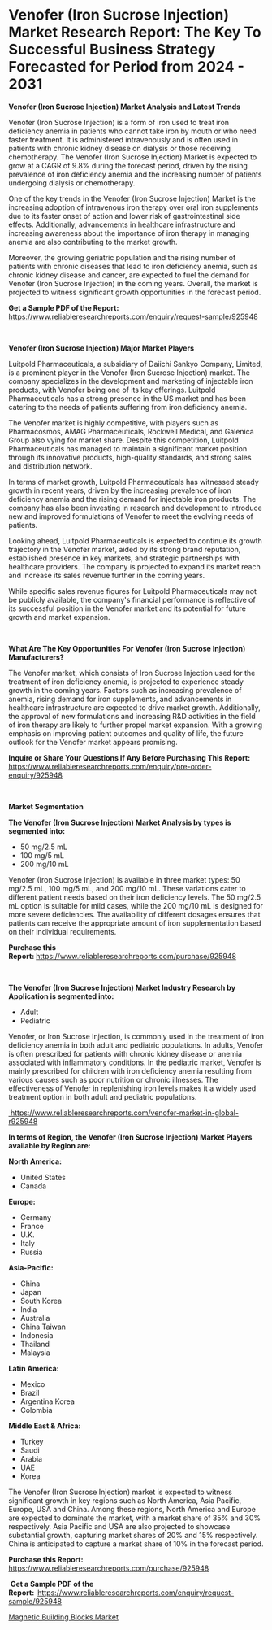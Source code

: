<p><h1>Venofer (Iron Sucrose Injection) Market Research Report: The Key To Successful Business Strategy Forecasted for Period from 2024 - 2031</h1></p><p><strong>Venofer (Iron Sucrose Injection) Market Analysis and Latest Trends</strong></p>
<p><p>Venofer (Iron Sucrose Injection) is a form of iron used to treat iron deficiency anemia in patients who cannot take iron by mouth or who need faster treatment. It is administered intravenously and is often used in patients with chronic kidney disease on dialysis or those receiving chemotherapy. The Venofer (Iron Sucrose Injection) Market is expected to grow at a CAGR of 9.8% during the forecast period, driven by the rising prevalence of iron deficiency anemia and the increasing number of patients undergoing dialysis or chemotherapy.</p><p>One of the key trends in the Venofer (Iron Sucrose Injection) Market is the increasing adoption of intravenous iron therapy over oral iron supplements due to its faster onset of action and lower risk of gastrointestinal side effects. Additionally, advancements in healthcare infrastructure and increasing awareness about the importance of iron therapy in managing anemia are also contributing to the market growth.</p><p>Moreover, the growing geriatric population and the rising number of patients with chronic diseases that lead to iron deficiency anemia, such as chronic kidney disease and cancer, are expected to fuel the demand for Venofer (Iron Sucrose Injection) in the coming years. Overall, the market is projected to witness significant growth opportunities in the forecast period.</p></p>
<p><strong>Get a Sample PDF of the Report:&nbsp;</strong> <a href="https://www.reliableresearchreports.com/enquiry/request-sample/925948">https://www.reliableresearchreports.com/enquiry/request-sample/925948</a></p>
<p>&nbsp;</p>
<p><strong>Venofer (Iron Sucrose Injection) Major Market Players</strong></p>
<p><p>Luitpold Pharmaceuticals, a subsidiary of Daiichi Sankyo Company, Limited, is a prominent player in the Venofer (Iron Sucrose Injection) market. The company specializes in the development and marketing of injectable iron products, with Venofer being one of its key offerings. Luitpold Pharmaceuticals has a strong presence in the US market and has been catering to the needs of patients suffering from iron deficiency anemia.</p><p>The Venofer market is highly competitive, with players such as Pharmacosmos, AMAG Pharmaceuticals, Rockwell Medical, and Galenica Group also vying for market share. Despite this competition, Luitpold Pharmaceuticals has managed to maintain a significant market position through its innovative products, high-quality standards, and strong sales and distribution network.</p><p>In terms of market growth, Luitpold Pharmaceuticals has witnessed steady growth in recent years, driven by the increasing prevalence of iron deficiency anemia and the rising demand for injectable iron products. The company has also been investing in research and development to introduce new and improved formulations of Venofer to meet the evolving needs of patients.</p><p>Looking ahead, Luitpold Pharmaceuticals is expected to continue its growth trajectory in the Venofer market, aided by its strong brand reputation, established presence in key markets, and strategic partnerships with healthcare providers. The company is projected to expand its market reach and increase its sales revenue further in the coming years.</p><p>While specific sales revenue figures for Luitpold Pharmaceuticals may not be publicly available, the company's financial performance is reflective of its successful position in the Venofer market and its potential for future growth and market expansion.</p></p>
<p>&nbsp;</p>
<p><strong>What Are The Key Opportunities For Venofer (Iron Sucrose Injection) Manufacturers?</strong></p>
<p><p>The Venofer market, which consists of Iron Sucrose Injection used for the treatment of iron deficiency anemia, is projected to experience steady growth in the coming years. Factors such as increasing prevalence of anemia, rising demand for iron supplements, and advancements in healthcare infrastructure are expected to drive market growth. Additionally, the approval of new formulations and increasing R&D activities in the field of iron therapy are likely to further propel market expansion. With a growing emphasis on improving patient outcomes and quality of life, the future outlook for the Venofer market appears promising.</p></p>
<p><strong>Inquire or Share Your Questions If Any Before Purchasing This Report:</strong> <a href="https://www.reliableresearchreports.com/enquiry/pre-order-enquiry/925948">https://www.reliableresearchreports.com/enquiry/pre-order-enquiry/925948</a></p>
<p>&nbsp;</p>
<p><strong>Market Segmentation</strong></p>
<p><strong>The Venofer (Iron Sucrose Injection) Market Analysis by types is segmented into:</strong></p>
<p><ul><li>50 mg/2.5 mL</li><li>100 mg/5 mL</li><li>200 mg/10 mL</li></ul></p>
<p><p>Venofer (Iron Sucrose Injection) is available in three market types: 50 mg/2.5 mL, 100 mg/5 mL, and 200 mg/10 mL. These variations cater to different patient needs based on their iron deficiency levels. The 50 mg/2.5 mL option is suitable for mild cases, while the 200 mg/10 mL is designed for more severe deficiencies. The availability of different dosages ensures that patients can receive the appropriate amount of iron supplementation based on their individual requirements.</p></p>
<p><strong>Purchase this Report:&nbsp;</strong><a href="https://www.reliableresearchreports.com/purchase/925948">https://www.reliableresearchreports.com/purchase/925948</a></p>
<p>&nbsp;</p>
<p><strong>The Venofer (Iron Sucrose Injection) Market Industry Research by Application is segmented into:</strong></p>
<p><ul><li>Adult</li><li>Pediatric</li></ul></p>
<p><p>Venofer, or Iron Sucrose Injection, is commonly used in the treatment of iron deficiency anemia in both adult and pediatric populations. In adults, Venofer is often prescribed for patients with chronic kidney disease or anemia associated with inflammatory conditions. In the pediatric market, Venofer is mainly prescribed for children with iron deficiency anemia resulting from various causes such as poor nutrition or chronic illnesses. The effectiveness of Venofer in replenishing iron levels makes it a widely used treatment option in both adult and pediatric populations.</p></p>
<p><a href="https://www.reliableresearchreports.com/venofer-market-in-global-r925948">&nbsp;https://www.reliableresearchreports.com/venofer-market-in-global-r925948</a></p>
<p><strong>In terms of Region, the Venofer (Iron Sucrose Injection) Market Players available by Region are:</strong></p>
<p>
    <p> <strong> North America: </strong>
        <ul>
            <li>United States</li>
            <li>Canada</li>
        </ul>
        </p> 
    <p> <strong> Europe: </strong>
        <ul>
            <li>Germany</li>
            <li>France</li>
            <li>U.K.</li>
            <li>Italy</li>
            <li>Russia</li>
        </ul>
        </p> 
    <p> <strong> Asia-Pacific: </strong>
        <ul>
            <li>China</li>
            <li>Japan</li>
            <li>South Korea</li>
            <li>India</li>
            <li>Australia</li>
            <li>China Taiwan</li>
            <li>Indonesia</li>
            <li>Thailand</li>
            <li>Malaysia</li>
        </ul>
        </p> 
    <p> <strong> Latin America: </strong>
        <ul>
            <li>Mexico</li>
            <li>Brazil</li>
            <li>Argentina Korea</li>
            <li>Colombia</li>
        </ul>
        </p> 
    <p> <strong> Middle East & Africa: </strong>
        <ul>
            <li>Turkey</li>
            <li>Saudi</li>
            <li>Arabia</li>
            <li>UAE</li>
            <li>Korea</li>
        </ul>
    </p>
    </p>
<p><p>The Venofer (Iron Sucrose Injection) market is expected to witness significant growth in key regions such as North America, Asia Pacific, Europe, USA and China. Among these regions, North America and Europe are expected to dominate the market, with a market share of 35% and 30% respectively. Asia Pacific and USA are also projected to showcase substantial growth, capturing market shares of 20% and 15% respectively. China is anticipated to capture a market share of 10% in the forecast period.</p></p>
<p><strong>Purchase this Report: </strong><a href="https://www.reliableresearchreports.com/purchase/925948">https://www.reliableresearchreports.com/purchase/925948</a></p>
<p>&nbsp;<strong>Get a Sample PDF of the Report:&nbsp;&nbsp;</strong><a href="https://www.reliableresearchreports.com/enquiry/request-sample/925948">https://www.reliableresearchreports.com/enquiry/request-sample/925948</a></p>
<p><strong></strong></p>
<p><p><a href="https://github.com/beatblasta/Market-Research-Report-List-4/blob/main/magnetic-building-blocks-market.md">Magnetic Building Blocks Market</a></p></p>